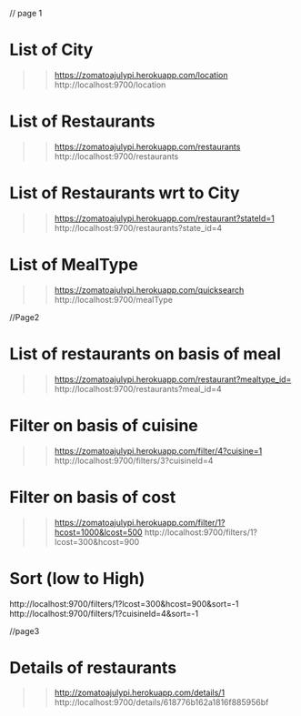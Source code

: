 // page 1
# List of City
>> https://zomatoajulypi.herokuapp.com/location
>> http://localhost:9700/location

# List of Restaurants
>> https://zomatoajulypi.herokuapp.com/restaurants
>> http://localhost:9700/restaurants

# List of Restaurants wrt to City
>> https://zomatoajulypi.herokuapp.com/restaurant?stateId=1
>> http://localhost:9700/restaurants?state_id=4

# List of MealType
>> https://zomatoajulypi.herokuapp.com/quicksearch
>> http://localhost:9700/mealType

//Page2
# List of restaurants on basis of meal
>> https://zomatoajulypi.herokuapp.com/restaurant?mealtype_id=
>> http://localhost:9700/restaurants?meal_id=4

# Filter on basis of cuisine
>> https://zomatoajulypi.herokuapp.com/filter/4?cuisine=1
>> http://localhost:9700/filters/3?cuisineId=4

# Filter on basis of cost
>> https://zomatoajulypi.herokuapp.com/filter/1?hcost=1000&lcost=500
>> http://localhost:9700/filters/1?lcost=300&hcost=900

# Sort (low to High)
http://localhost:9700/filters/1?lcost=300&hcost=900&sort=-1
http://localhost:9700/filters/1?cuisineId=4&sort=-1

//page3
# Details of restaurants
>> http://zomatoajulypi.herokuapp.com/details/1
>> http://localhost:9700/details/618776b162a1816f885956bf
